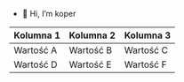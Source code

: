 - 👋 Hi, I’m koper

| Kolumna 1 | Kolumna 2 | Kolumna 3 |
|-----------|-----------|-----------|
| Wartość A | Wartość B | Wartość C |
| Wartość D | Wartość E | Wartość F |



<!---
xynuk/xynuk is a ✨ special ✨ repository because its `README.md` (this file) appears on your GitHub profile.
You can click the Preview link to take a look at your changes.
--->
